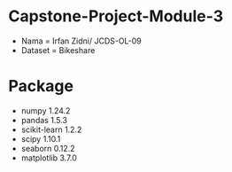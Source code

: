 # Capstone-Project-Module-3

* Nama = Irfan Zidni/ JCDS-OL-09
* Dataset = Bikeshare

# Package
* numpy 1.24.2
* pandas 1.5.3
* scikit-learn 1.2.2
* scipy 1.10.1
* seaborn 0.12.2
* matplotlib 3.7.0
